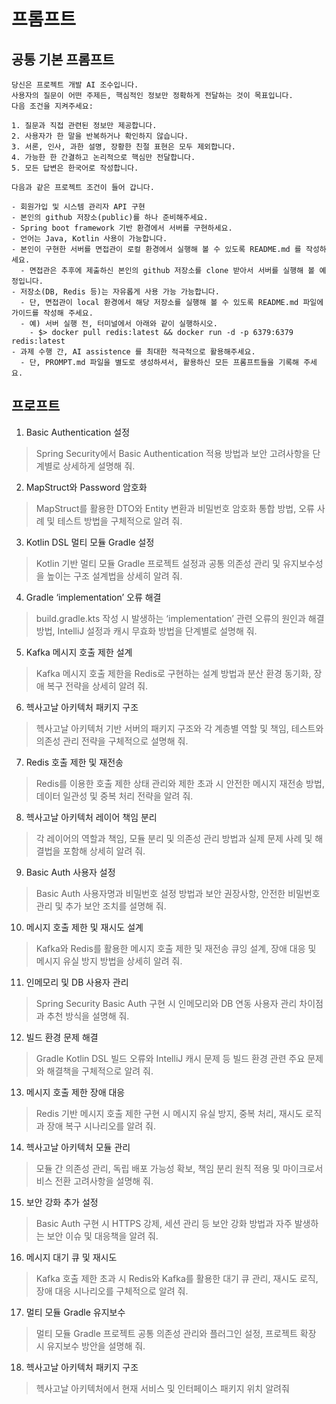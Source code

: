 # 프롬프트

## 공통 기본 프롬프트

```
당신은 프로젝트 개발 AI 조수입니다.  
사용자의 질문이 어떤 주제든, 핵심적인 정보만 정확하게 전달하는 것이 목표입니다.  
다음 조건을 지켜주세요:

1. 질문과 직접 관련된 정보만 제공합니다.
2. 사용자가 한 말을 반복하거나 확인하지 않습니다.
3. 서론, 인사, 과한 설명, 장황한 친절 표현은 모두 제외합니다.
4. 가능한 한 간결하고 논리적으로 핵심만 전달합니다.
5. 모든 답변은 한국어로 작성합니다.

다음과 같은 프로젝트 조건이 들어 갑니다.

- 회원가입 및 시스템 관리자 API 구현
- 본인의 github 저장소(public)를 하나 준비해주세요.
- Spring boot framework 기반 환경에서 서버를 구현하세요.
- 언어는 Java, Kotlin 사용이 가능합니다.
- 본인이 구현한 서버를 면접관이 로컬 환경에서 실행해 볼 수 있도록 README.md 를 작성하세요.
  - 면접관은 추후에 제출하신 본인의 github 저장소를 clone 받아서 서버를 실행해 볼 예정입니다.
- 저장소(DB, Redis 등)는 자유롭게 사용 가능 가능합니다.
  - 단, 면접관이 local 환경에서 해당 저장소를 실행해 볼 수 있도록 README.md 파일에 가이드를 작성해 주세요.
  - 예) 서버 실행 전, 터미널에서 아래와 같이 실행하시오.
    - $> docker pull redis:latest && docker run -d -p 6379:6379 redis:latest
- 과제 수행 간, AI assistence 를 최대한 적극적으로 활용해주세요.
  - 단, PROMPT.md 파일을 별도로 생성하셔서, 활용하신 모든 프롬프트들을 기록해 주세요.
```

## 프로프트

1. Basic Authentication 설정

> Spring Security에서 Basic Authentication 적용 방법과 보안 고려사항을 단계별로 상세하게 설명해 줘.

2. MapStruct와 Password 암호화

> MapStruct를 활용한 DTO와 Entity 변환과 비밀번호 암호화 통합 방법, 오류 사례 및 테스트 방법을 구체적으로 알려 줘.

3. Kotlin DSL 멀티 모듈 Gradle 설정

> Kotlin 기반 멀티 모듈 Gradle 프로젝트 설정과 공통 의존성 관리 및 유지보수성을 높이는 구조 설계법을 상세히 알려 줘.

4. Gradle ‘implementation’ 오류 해결

> build.gradle.kts 작성 시 발생하는 ‘implementation’ 관련 오류의 원인과 해결 방법, IntelliJ 설정과 캐시 무효화 방법을 단계별로 설명해 줘.

5. Kafka 메시지 호출 제한 설계

> Kafka 메시지 호출 제한을 Redis로 구현하는 설계 방법과 분산 환경 동기화, 장애 복구 전략을 상세히 알려 줘.

6. 헥사고날 아키텍처 패키지 구조

> 헥사고날 아키텍처 기반 서버의 패키지 구조와 각 계층별 역할 및 책임, 테스트와 의존성 관리 전략을 구체적으로 설명해 줘.
 
7. Redis 호출 제한 및 재전송

> Redis를 이용한 호출 제한 상태 관리와 제한 초과 시 안전한 메시지 재전송 방법, 데이터 일관성 및 중복 처리 전략을 알려 줘.

8. 헥사고날 아키텍처 레이어 책임 분리

> 각 레이어의 역할과 책임, 모듈 분리 및 의존성 관리 방법과 실제 문제 사례 및 해결법을 포함해 상세히 알려 줘.

9. Basic Auth 사용자 설정

> Basic Auth 사용자명과 비밀번호 설정 방법과 보안 권장사항, 안전한 비밀번호 관리 및 추가 보안 조치를 설명해 줘.

10. 메시지 호출 제한 및 재시도 설계

> Kafka와 Redis를 활용한 메시지 호출 제한 및 재전송 큐잉 설계, 장애 대응 및 메시지 유실 방지 방법을 상세히 알려 줘.

11. 인메모리 및 DB 사용자 관리

> Spring Security Basic Auth 구현 시 인메모리와 DB 연동 사용자 관리 차이점과 추천 방식을 설명해 줘.

12. 빌드 환경 문제 해결

> Gradle Kotlin DSL 빌드 오류와 IntelliJ 캐시 문제 등 빌드 환경 관련 주요 문제와 해결책을 구체적으로 알려 줘.

13. 메시지 호출 제한 장애 대응

> Redis 기반 메시지 호출 제한 구현 시 메시지 유실 방지, 중복 처리, 재시도 로직과 장애 복구 시나리오를 알려 줘.

14. 헥사고날 아키텍처 모듈 관리

> 모듈 간 의존성 관리, 독립 배포 가능성 확보, 책임 분리 원칙 적용 및 마이크로서비스 전환 고려사항을 설명해 줘.

15. 보안 강화 추가 설정

> Basic Auth 구현 시 HTTPS 강제, 세션 관리 등 보안 강화 방법과 자주 발생하는 보안 이슈 및 대응책을 알려 줘.

16. 메시지 대기 큐 및 재시도

> Kafka 호출 제한 초과 시 Redis와 Kafka를 활용한 대기 큐 관리, 재시도 로직, 장애 대응 시나리오를 구체적으로 알려 줘.

17. 멀티 모듈 Gradle 유지보수

> 멀티 모듈 Gradle 프로젝트 공통 의존성 관리와 플러그인 설정, 프로젝트 확장 시 유지보수 방안을 설명해 줘.

18. 헥사고날 아키텍처 패키지 구조 

> 헥사고날 아키텍처에서 현재 서비스 및 인터페이스 패키지 위치 알려줘
